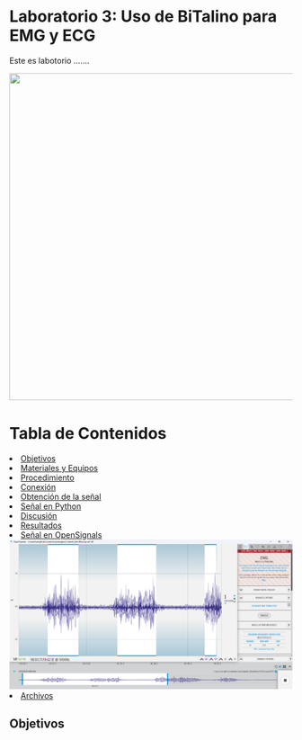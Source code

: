 <h1>Laboratorio 3: Uso de BiTalino para EMG y ECG</h1>
<p>Este es labotorio .......</p>
<img src="Imagenes/‌integrantes.jpg" width="884" height="582">

<h1>Tabla de Contenidos</h1>
<li> <a href="#Objetivos"> Objetivos </a> </li>    
<li> <a href="#materiales"> Materiales y Equipos </a> </li> 
<li> <a href="#proce"> Procedimiento  </a> </li> 
<li> <a href="#conex"> Conexión  </a> </li> 
<li> <a href="#obt"> Obtención de la señal  </a> </li> 
<li> <a href="#señan"> Señal en Python </a> </li> 
<li> <a href="#disc"> Discusión </a> </li>
<li> <a href="#res"> Resultados </a> </li>  
<li> <a href="#señal"> Señal en OpenSignals </a> </li> 
<img src="Imagenes/emg_signal.png">

<li> <a href="#archiv"> Archivos </a> </li> 
<h2 id="Objetivos">Objetivos</h1>
